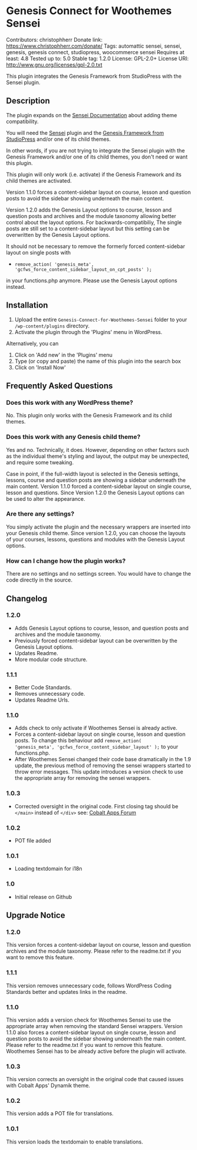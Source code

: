 # Genesis Connect for Woothemes Sensei

Contributors: christophherr
Donate link: https://www.christophherr.com/donate/
Tags: automattic sensei, sensei, genesis, genesis connect, studiopress, woocommerce sensei
Requires at least: 4.8
Tested up to: 5.0
Stable tag: 1.2.0
License: GPL-2.0+
License URI: http://www.gnu.org/licenses/gpl-2.0.txt

This plugin integrates the Genesis Framework from StudioPress with the Sensei plugin.

## Description

The plugin expands on the [Sensei Documentation](https://docs.woocommerce.com/document/sensei-and-theme-compatibility/) about adding theme compatibility.

You will need the [Sensei](https://woocommerce.com/products/sensei/) plugin and the [Genesis Framework from StudioPress](https://www.studiopress.com) and/or one of its child themes.

In other words, if you are not trying to integrate the Sensei plugin with the Genesis Framework and/or one of its child themes, you don't need or want this plugin.

This plugin will only work (i.e. activate) if the Genesis Framework and its child themes are activated.

Version 1.1.0 forces a content-sidebar layout on course, lesson and question posts to avoid the sidebar showing underneath the main content.

Version 1.2.0 adds the Genesis Layout options to course, lesson and question posts and archives and the module taxonomy allowing better control about the layout options. For backwards-compatibiliy, The single posts are still set to a content-sidebar layout but this setting can be overwritten by the Genesis Layout options.

It should not be necessary to remove the formerly forced content-sidebar layout on single posts with

* <code>remove_action( 'genesis_meta', 'gcfws_force_content_sidebar_layout_on_cpt_posts' );</code>

in your functions.php anymore. Please use the Genesis Layout options instead.

## Installation

1.  Upload the entire `Genesis-Connect-for-Woothemes-Sensei` folder to your `/wp-content/plugins` directory.
2.  Activate the plugin through the 'Plugins' menu in WordPress.

Alternatively, you can

1.  Click on 'Add new' in the 'Plugins' menu
2.  Type (or copy and paste) the name of this plugin into the search box
3.  Click on 'Install Now'

## Frequently Asked Questions

### Does this work with any WordPress theme?

No. This plugin only works with the Genesis Framework and its child themes.

### Does this work with any Genesis child theme?

Yes and no. Technically, it does.
However, depending on other factors such as the individual theme's styling and layout, the output may be unexpected, and require some tweaking.

Case in point, if the full-width layout is selected in the Genesis settings, lessons, course and question posts are showing a sidebar underneath the main content.
Version 1.1.0 forced a content-sidebar layout on single course, lesson and questions.
Since Version 1.2.0 the Genesis Layout options can be used to alter the appearance.

### Are there any settings?

You simply activate the plugin and the necessary wrappers are inserted into your Genesis child theme.
Since version 1.2.0, you can choose the layouts of your courses, lessons, questions and modules with the Genesis Layout options.

### How can I change how the plugin works?

There are no settings and no settings screen. You would have to change the code directly in the source.

## Changelog

### 1.2.0

* Adds Genesis Layout options to course, lesson, and question posts and archives and the module taxonomy.
* Previously forced content-sidebar layout can be overwritten by the Genesis Layout options.
* Updates Readme.
* More modular code structure.

### 1.1.1

* Better Code Standards.
* Removes unnecessary code.
* Updates Readme Urls.

### 1.1.0

* Adds check to only activate if Woothemes Sensei is already active.
* Forces a content-sidebar layout on single course, lesson and question posts.
  To change this behaviour add <code>remove_action( 'genesis_meta', 'gcfws_force_content_sidebar_layout' );</code> to your functions.php.
* After Woothemes Sensei changed their code base dramatically in the 1.9 update,
  the previous method of removing the sensei wrappers started to throw error messages.
  This update introduces a version check to use the appropriate array for removing the sensei wrappers.

### 1.0.3

* Corrected oversight in the original code. First closing tag should be `</main>` instead of `</div>`
  see: [Cobalt Apps Forum](http://cobaltapps.com/forum/forum/main-category/main-forum/81542-woo-sensei?p=82210#post82210)

### 1.0.2

* POT file added

### 1.0.1

* Loading textdomain for i18n

### 1.0

* Initial release on Github

## Upgrade Notice

### 1.2.0

This version forces a content-sidebar layout on course, lesson and question archives and the module taxonomy.
Please refer to the readme.txt if you want to remove this feature.

### 1.1.1

This version removes unnecessary code, follows WordPress Coding Standards better and updates links in the readme.

### 1.1.0

This version adds a version check for Woothemes Sensei to use the appropriate array when removing the standard Sensei wrappers.
Version 1.1.0 also forces a content-sidebar layout on single course, lesson and question posts to avoid the sidebar showing underneath the main content.
Please refer to the readme.txt if you want to remove this feature.
Woothemes Sensei has to be already active before the plugin will activate.

### 1.0.3

This version corrects an oversight in the original code
that caused issues with Cobalt Apps' Dynamik theme.

### 1.0.2

This version adds a POT file for translations.

### 1.0.1

This version loads the textdomain to enable translations.

